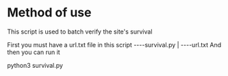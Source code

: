 # Method of use
This script is used to batch verify the site's survival

First you must have a url.txt file in this script 
----survival.py 
|
----url.txt
And then you can run it

python3 survival.py
